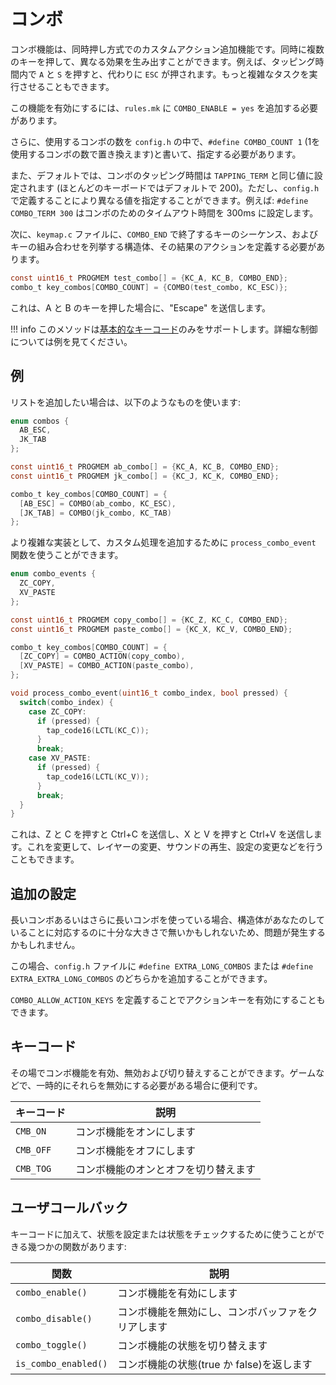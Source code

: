 # コンボ

<!---
  original document: 0.10.36:docs/feature_combo.md
  git diff 0.10.36 HEAD -- docs/feature_combo.md | cat
-->

コンボ機能は、同時押し方式でのカスタムアクション追加機能です。同時に複数のキーを押して、異なる効果を生み出すことができます。例えば、タッピング時間内で `A` と `S` を押すと、代わりに `ESC` が押されます。もっと複雑なタスクを実行させることもできます。

この機能を有効にするには、`rules.mk` に `COMBO_ENABLE = yes` を追加する必要があります。

さらに、使用するコンボの数を `config.h` の中で、`#define COMBO_COUNT 1` (1を使用するコンボの数で置き換えます)と書いて、指定する必要があります。
<!-- At this time, this is necessary -->

また、デフォルトでは、コンボのタッピング時間は `TAPPING_TERM` と同じ値に設定されます (ほとんどのキーボードではデフォルトで 200)。ただし、`config.h` で定義することにより異なる値を指定することができます。例えば: `#define COMBO_TERM 300` はコンボのためのタイムアウト時間を 300ms に設定します。

次に、`keymap.c` ファイルに、`COMBO_END` で終了するキーのシーケンス、およびキーの組み合わせを列挙する構造体、その結果のアクションを定義する必要があります。

```c
const uint16_t PROGMEM test_combo[] = {KC_A, KC_B, COMBO_END};
combo_t key_combos[COMBO_COUNT] = {COMBO(test_combo, KC_ESC)};
```

これは、A と B のキーを押した場合に、"Escape" を送信します。

!!! info
    このメソッドは[基本的なキーコード](keycodes_basic.md)のみをサポートします。詳細な制御については例を見てください。

## 例

リストを追加したい場合は、以下のようなものを使います:

```c
enum combos {
  AB_ESC,
  JK_TAB
};

const uint16_t PROGMEM ab_combo[] = {KC_A, KC_B, COMBO_END};
const uint16_t PROGMEM jk_combo[] = {KC_J, KC_K, COMBO_END};

combo_t key_combos[COMBO_COUNT] = {
  [AB_ESC] = COMBO(ab_combo, KC_ESC),
  [JK_TAB] = COMBO(jk_combo, KC_TAB)
};
```

より複雑な実装として、カスタム処理を追加するために `process_combo_event` 関数を使うことができます。

```c
enum combo_events {
  ZC_COPY,
  XV_PASTE
};

const uint16_t PROGMEM copy_combo[] = {KC_Z, KC_C, COMBO_END};
const uint16_t PROGMEM paste_combo[] = {KC_X, KC_V, COMBO_END};

combo_t key_combos[COMBO_COUNT] = {
  [ZC_COPY] = COMBO_ACTION(copy_combo),
  [XV_PASTE] = COMBO_ACTION(paste_combo),
};

void process_combo_event(uint16_t combo_index, bool pressed) {
  switch(combo_index) {
    case ZC_COPY:
      if (pressed) {
        tap_code16(LCTL(KC_C));
      }
      break;
    case XV_PASTE:
      if (pressed) {
        tap_code16(LCTL(KC_V));
      }
      break;
  }
}
```

これは、Z と C を押すと Ctrl+C を送信し、X と V を押すと Ctrl+V を送信します。これを変更して、レイヤーの変更、サウンドの再生、設定の変更などを行うこともできます。

## 追加の設定

長いコンボあるいはさらに長いコンボを使っている場合、構造体があなたのしていることに対応するのに十分な大きさで無いかもしれないため、問題が発生するかもしれません。

この場合、`config.h` ファイルに `#define EXTRA_LONG_COMBOS` または `#define EXTRA_EXTRA_LONG_COMBOS` のどちらかを追加することができます。

`COMBO_ALLOW_ACTION_KEYS` を定義することでアクションキーを有効にすることもできます。

## キーコード

その場でコンボ機能を有効、無効および切り替えすることができます。ゲームなどで、一時的にそれらを無効にする必要がある場合に便利です。

| キーコード | 説明 |
|----------|---------------------------------|
| `CMB_ON` | コンボ機能をオンにします |
| `CMB_OFF` | コンボ機能をオフにします |
| `CMB_TOG` | コンボ機能のオンとオフを切り替えます |

## ユーザコールバック

キーコードに加えて、状態を設定または状態をチェックするために使うことができる幾つかの関数があります:

| 関数 | 説明 |
|-----------|--------------------------------------------------------------------|
| `combo_enable()` | コンボ機能を有効にします |
| `combo_disable()` | コンボ機能を無効にし、コンボバッファをクリアします |
| `combo_toggle()` | コンボ機能の状態を切り替えます |
| `is_combo_enabled()` | コンボ機能の状態(true か false)を返します |
